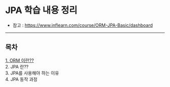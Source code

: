 # JPA 학습 내용 정리
- 참고 : https://www.inflearn.com/course/ORM-JPA-Basic/dashboard
-----



## 목차
[1. ORM 이란??](#https://github.com/Jung9928/JPA/blob/master/JPA/README.md)  
2. JPA 란??  
3. JPA를 사용해야 하는 이유  
4. JPA 동작 과정  


